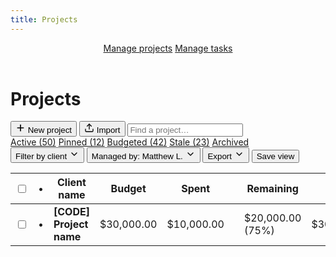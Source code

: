 ```yaml
---
title: Projects
---
```


<header id="top-nav">
  <nav>
    <a href="#" class="is-active">Manage projects</a>
    <a href="/harvest-nav/tasks">Manage tasks</a>
  </nav>
</header>

<main>
  <div class="flex justify-space-between">
    <div class="flex">
      <h1>Projects</h1>
    </div>
    <div class="flex">
      <button class="button primary">
        <svg xmlns="http://www.w3.org/2000/svg" width="16" height="16" viewBox="0 0 24 24" fill="none" stroke="currentColor" stroke-width="2.5" stroke-linecap="round" stroke-linejoin="round" class="feather feather-plus"><line x1="12" y1="5" x2="12" y2="19"></line><line x1="5" y1="12" x2="19" y2="12"></line></svg>
        New project
      </button>
      <button class="button">
        <svg xmlns="http://www.w3.org/2000/svg" width="16" height="16" viewBox="0 0 24 24" fill="none" stroke="currentColor" stroke-width="2" stroke-linecap="round" stroke-linejoin="round" class="feather feather-upload"><path d="M21 15v4a2 2 0 0 1-2 2H5a2 2 0 0 1-2-2v-4"></path><polyline points="17 8 12 3 7 8"></polyline><line x1="12" y1="3" x2="12" y2="15"></line></svg>
        Import
      </button>
      <input class="input search" type="text" placeholder="Find a project…">
    </div>
  </div>

  <div class="tabs mt-24 mb-16">
    <nav>
      <a href="#" class="is-active">Active (50)</a>
      <a href="#">Pinned (12)</a>
      <a href="#">Budgeted (42)</a>
      <a href="#">Stale (23)</a>
      <a href="#">Archived</a>
    </nav>
  </div>

  <div class="flex justify-space-between">
    <div class="flex">
    </div>
    <div class="flex">
      <button class="button button-sm">Filter by client <svg xmlns="http://www.w3.org/2000/svg" width="16" height="16" viewBox="0 0 24 24" fill="none" stroke="currentColor" stroke-width="2" stroke-linecap="round" stroke-linejoin="round" class="feather feather-chevron-down"><polyline points="6 9 12 15 18 9"></polyline></svg></button>
      <button class="button button-sm is-filtered">Managed by: <span>Matthew L.</span> <svg xmlns="http://www.w3.org/2000/svg" width="16" height="16" viewBox="0 0 24 24" fill="none" stroke="currentColor" stroke-width="2" stroke-linecap="round" stroke-linejoin="round" class="feather feather-chevron-down"><polyline points="6 9 12 15 18 9"></polyline></svg></button>
      <button class="button button-sm">Export <svg xmlns="http://www.w3.org/2000/svg" width="16" height="16" viewBox="0 0 24 24" fill="none" stroke="currentColor" stroke-width="2" stroke-linecap="round" stroke-linejoin="round" class="feather feather-chevron-down"><polyline points="6 9 12 15 18 9"></polyline></svg></button>
      <button class="button button-sm">Save view</button>
    </div>
  </div>

  <div class="table-wrapper mt-16">
    <table border="0" class="table" cellpadding="0" cellspacing="0">
      <tbody>
        <tr>
          <th class="no-width"><input type="checkbox"></th>
          <th class="no-width">•</th>
          <th class="nowrap">Client name</th>
          <th class="no-width text-right">Budget</th>
          <th class="no-width text-right">Spent</th>
          <th class="no-width"></th>
          <th class="no-width text-right">Remaining</th>
          <th class="no-width text-right">Costs</th>
          <th class="no-width"></th>
        </tr>
      </tbody>
      <tbody>
        <tr>
          <td class="no-width"><input type="checkbox"></td>
          <td class="no-width">•</td>
          <td class="nowrap">
            <strong>[CODE] Project name</strong>
          </td>
          <td class="no-width text-right">$30,000.00</td>
          <td class="no-width text-right">$10,000.00</td>
          <td class="no-width"><div class="meter"></div></td>
          <td class="no-width text-right nowrap">$20,000.00 (75%)</td>
          <td class="no-width text-right">$30,000.00</td>
          <td class="no-width">
            <a href="/harvest-nav/project-analysis" class="button button-sm button-icon">
              <svg xmlns="http://www.w3.org/2000/svg" width="16" height="16" viewBox="0 0 24 24" fill="none" stroke="currentColor" stroke-width="3" stroke-linecap="round" stroke-linejoin="round" class="feather feather-more-horizontal"><circle cx="12" cy="12" r="1"></circle><circle cx="19" cy="12" r="1"></circle><circle cx="5" cy="12" r="1"></circle></svg>
            </a>
          </td>
        </tr>
      </tbody>
    </table>
  </div>
</main>
